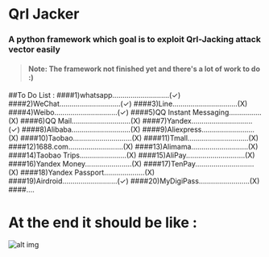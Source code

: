 # Qrl Jacker
### A python framework which goal is to exploit Qrl-Jacking attack vector easily

> #### Note: The framework not finished yet and there's a lot of work to do :)

##To Do List :
####1)whatsapp............................(✓)
####2)WeChat..............................(✓)
####3)Line................................(X)
####4)Weibo...............................(✓)
####5)QQ Instant Messaging................(X)
####6)QQ Mail.............................(X)
####7)Yandex..............................(✓)
####8)Alibaba.............................(X)
####9)Aliexpress..........................(X)
####10)Taobao.............................(X)
####11)Tmall..............................(X)
####12)1688.com...........................(X)
####13)Alimama............................(X)
####14)Taobao Trips.......................(X)
####15)AliPay.............................(X)
####16)Yandex Money.......................(X)
####17)TenPay.............................(X)
####18)Yandex Passport....................(X)
####19)Airdroid...........................(✓)
####20)MyDigiPass.........................(X)
####....

# At the end it should be like :
![alt img](https://github.com/OWASP/QRLJacking/blob/master/QrlJacking-Framework/ScreenShot.PNG)
